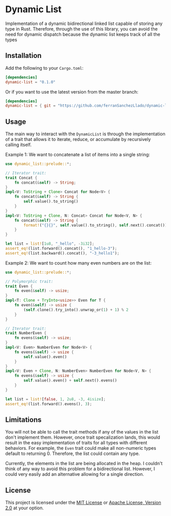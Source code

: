# Dynamic List 

Implementation of a dynamic bidirectional linked list capable of storing any type in Rust. Therefore, through the use of this library, you can avoid the need for dynamic dispatch because the dynamic list keeps track of all the types

## Installation

Add the following to your `Cargo.toml`:

```toml
[dependencies]
dynamic-list = "0.1.0"
```

Or if you want to use the latest version from the master branch:

```toml
[dependencies]
dynamic-list = { git = "https://github.com/ferranSanchezLlado/dynamic-list.git" }
```

## Usage

The main way to interact with the `DynamicList` is through the implementation of a trait that allows it to iterate, reduce, or accumulate by recursively calling itself.

Example 1: We want to concatenate a list of items into a single string:

```rust
use dynamic_list::prelude::*;

// Iterator trait:
trait Concat {
    fn concat(&self) -> String;
}
impl<V: ToString + Clone> Concat for Node<V> {
    fn concat(&self) -> String {
        self.value().to_string()
    }
}
impl<V: ToString + Clone, N: Concat> Concat for Node<V, N> {
    fn concat(&self) -> String {
        format!("{}{}", self.value().to_string(), self.next().concat())
    }
}

let list = list![1u8, "_hello", -3i32];
assert_eq!(list.forward().concat(), "1_hello-3");
assert_eq!(list.backward().concat(), "-3_hello1");
```

Example 2: We want to count how many even numbers are on the list:

```rust
use dynamic_list::prelude::*;

// Polymorphic trait:
trait Even {
    fn even(&self) -> usize;
}
impl<T: Clone + TryInto<usize>> Even for T {
    fn even(&self) -> usize {
        (self.clone().try_into().unwrap_or(1) + 1) % 2
    }
}

// Iterator trait:
trait NumberEven {
    fn evens(&self) -> usize;
}
impl<V: Even> NumberEven for Node<V> {
    fn evens(&self) -> usize {
        self.value().even()
    }
}
impl<V: Even + Clone, N: NumberEven> NumberEven for Node<V, N> {
    fn evens(&self) -> usize {
        self.value().even() + self.next().evens()
    }
}

let list = list![false, 1, 2u8, -3, 4isize];
assert_eq!(list.forward().evens(), 3);
```

## Limitations

You will not be able to call the trait methods if any of the values in the list don't implement them. However, once trait specalization lands, this would result in the easy implementation of traits for all types with different behaviors. For example, the `Even` trait could make all non-numeric types default to returning 0. Therefore, the list could contain any type.

Currently, the elements in the list are being allocated in the heap. I couldn't think of any way to avoid this problem for a bidirectional list. However, I could very easily add an alternative allowing for a single direction.
## License

This project is licensed under the [MIT License](MIT-LICENSE) or [Apache License, Version 2.0](APACHE-LICENSE) at your option.
